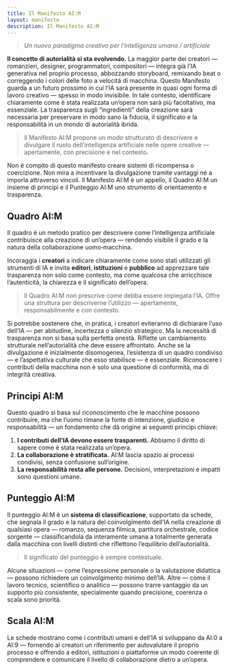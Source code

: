 ```yaml
---
title: Il Manifesto AI:M
layout: manifesto
description: Il Manifesto AI:M
---
```


> *Un nuovo paradigma creativo per l'intelligenza umana / artificiale*

**Il concetto di autorialità si sta evolvendo.** La maggior parte dei creatori — romanzieri, designer, programmatori, compositori — integra già l’IA generativa nel proprio processo, abbozzando storyboard, remixando beat o correggendo i colori delle foto a velocità di macchina. 
Questo Manifesto guarda a un futuro prossimo in cui l’IA sarà presente in quasi ogni forma di lavoro creativo — spesso in modo invisibile. In tale contesto, identificare chiaramente come è stata realizzata un’opera non sarà più facoltativo, ma essenziale. La trasparenza sugli “ingredienti” della creazione sarà necessaria per preservare in modo sano la fiducia, il significato e la responsabilità in un mondo di autorialità ibrida.

> Il Manifesto AI:M propone un modo strutturato di descrivere e divulgare il ruolo dell’intelligenza artificiale nelle opere creative — apertamente, con precisione e nel contesto.

Non è compito di questo manifesto creare sistemi di ricompensa o coercizione. Non mira a incentivare la divulgazione tramite vantaggi né a imporla attraverso vincoli. Il Manifesto AI:M è un appello, il Quadro AI:M un insieme di principi e il Punteggio AI:M uno strumento di orientamento e trasparenza.

## Quadro AI:M

Il quadro è un metodo pratico per descrivere come l’intelligenza artificiale contribuisce alla creazione di un’opera — rendendo visibile il grado e la natura della collaborazione uomo‑macchina.

Incoraggia i **creatori** a indicare chiaramente come sono stati utilizzati gli strumenti di IA e invita **editori**, **istituzioni** e **pubblico** ad apprezzare tale trasparenza non solo come contesto, ma come qualcosa che arricchisce l’autenticità, la chiarezza e il significato dell’opera.

> Il Quadro AI:M non prescrive come debba essere impiegata l’IA. Offre una struttura per descriverne l’utilizzo — apertamente, responsabilmente e con contesto. 

Si potrebbe sostenere che, in pratica, i creatori eviteranno di dichiarare l’uso dell’IA — per abitudine, incertezza o silenzio strategico. Ma la necessità di trasparenza non si basa sulla perfetta onestà. Riflette un cambiamento strutturale nell’autorialità che deve essere affrontato. Anche se la divulgazione è inizialmente disomogenea, l’esistenza di un quadro condiviso — e l’aspettativa culturale che esso stabilisce — è essenziale. Riconoscere i contributi della macchina non è solo una questione di conformità, ma di integrità creativa.

## Principi AI:M

Questo quadro si basa sul riconoscimento che le macchine possono contribuire, ma che l’uomo rimane la fonte di intenzione, giudizio e responsabilità — un fondamento che dà origine ai seguenti principi chiave:

1. **I contributi dell’IA devono essere trasparenti.** Abbiamo il diritto di sapere come è stata realizzata un’opera.
2. **La collaborazione è stratificata.** AI:M lascia spazio ai processi condivisi, senza confusione sull’origine.
3. **La responsabilità resta alle persone.** Decisioni, interpretazioni e impatti sono questioni umane.

## Punteggio AI:M

Il punteggio AI:M è un **sistema di classificazione**, supportato da schede, che segnala il grado e la natura del coinvolgimento dell’IA nella creazione di qualsiasi opera — romanzo, sequenza filmica, partitura orchestrale, codice sorgente — classificandola da interamente umana a totalmente generata dalla macchina con livelli distinti che riflettono l’equilibrio dell’autorialità.

> Il significato del punteggio è sempre contestuale.

Alcune situazioni — come l’espressione personale o la valutazione didattica — possono richiedere un coinvolgimento minimo dell’IA. Altre — come il lavoro tecnico, scientifico o analitico — possono trarre vantaggio da un supporto più consistente, specialmente quando precisione, coerenza o scala sono priorità.

## Scala AI:M

Le schede mostrano come i contributi umani e dell’IA si sviluppano da AI:0 a AI:9 — fornendo ai creatori un riferimento per autovalutare il proprio processo e offrendo a editori, istituzioni o piattaforme un modo coerente di comprendere e comunicare il livello di collaborazione dietro a un’opera.

